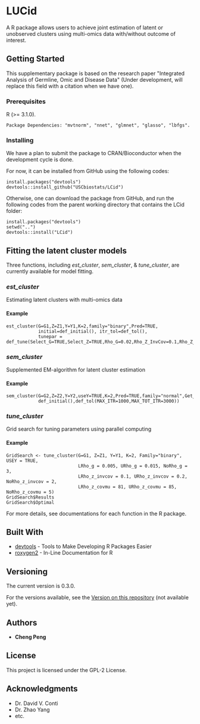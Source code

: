 # LUCid

A R package allows users to achieve joint estimation of latent or unobserved clusters using multi-omics data with/without outcome of interest.

## Getting Started

This supplementary package is based on the research paper "Integrated Analysis of Germline, Omic and Disease Data" (Under development, will replace this field with a citation when we have one). 

### Prerequisites

R (>= 3.1.0).

```
Package Dependencies: "mvtnorm", "nnet", "glmnet", "glasso", "lbfgs".
```

### Installing

We have a plan to submit the package to CRAN/Bioconductor when the development cycle is done.

For now, it can be installed from GitHub using the following codes:

```
install.packages("devtools")
devtools::install_github("USCbiostats/LCid")
```
Otherwise, one can download the package from GitHub, and run the following codes from the parent working directory that contains the LCid folder:

```
install.packages("devtools")
setwd("..")
devtools::install("LCid")
```

## Fitting the latent cluster models

Three functions, including *est_cluster*, *sem_cluster*, & *tune_cluster*, are currently available for model fitting. 

### *est_cluster*

Estimating latent clusters with multi-omics data

#### Example

```
est_cluster(G=G1,Z=Z1,Y=Y1,K=2,family="binary",Pred=TRUE,
            initial=def_initial(), itr_tol=def_tol(),
            tunepar = def_tune(Select_G=TRUE,Select_Z=TRUE,Rho_G=0.02,Rho_Z_InvCov=0.1,Rho_Z_CovMu=93))
```

### *sem_cluster*

Supplemented EM-algorithm for latent cluster estimation

#### Example

```
sem_cluster(G=G2,Z=Z2,Y=Y2,useY=TRUE,K=2,Pred=TRUE,family="normal",Get_SE=TRUE,
            def_initial(),def_tol(MAX_ITR=1000,MAX_TOT_ITR=3000))
```

### *tune_cluster*

Grid search for tuning parameters using parallel computing

#### Example

```
GridSearch <- tune_cluster(G=G1, Z=Z1, Y=Y1, K=2, Family="binary", USEY = TRUE,
                           LRho_g = 0.005, URho_g = 0.015, NoRho_g = 3,
                           LRho_z_invcov = 0.1, URho_z_invcov = 0.2, NoRho_z_invcov = 2,
                           LRho_z_covmu = 81, URho_z_covmu = 85, NoRho_z_covmu = 5)
GridSearch$Results
GridSearch$Optimal
```
For more details, see documentations for each function in the R package.


## Built With

* [devtools](https://cran.r-project.org/web/packages/devtools/index.html) - Tools to Make Developing R Packages Easier
* [roxygen2](https://cran.r-project.org/web/packages/roxygen2/index.html) - In-Line Documentation for R

## Versioning

The current version is 0.3.0.

For the versions available, see the [Version on this repository](https://github.com/your/project/Version) (not available yet). 

## Authors

* **Cheng Peng**

## License

This project is licensed under the GPL-2 License.

## Acknowledgments

* Dr. David V. Conti
* Dr. Zhao Yang
* etc.
